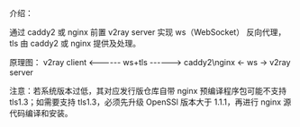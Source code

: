 介绍：

通过 caddy2 或 nginx 前置 v2ray server 实现 ws（WebSocket） 反向代理，tls 由 caddy2 或 nginx 提供及处理。

原理图： v2ray client <------ ws+tls ------> caddy2\nginx <- ws -> v2ray server

注意：若系统版本过低，其对应发行版仓库自带 nginx 预编译程序包可能不支持 tls1.3；如需要支持 tls1.3，必须先升级 OpenSSl 版本大于 1.1.1，再进行 nginx 源代码编译和安装。
